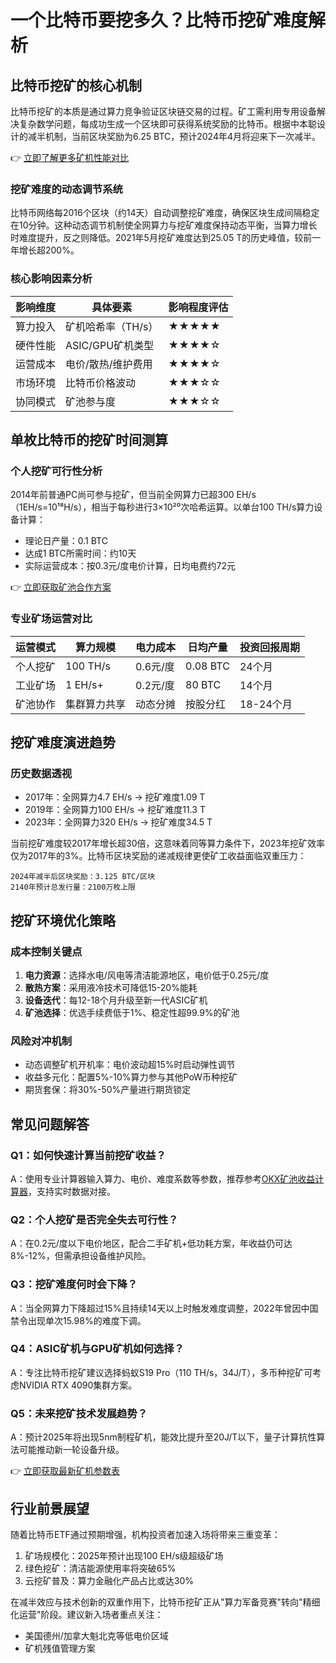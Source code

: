 # 一个比特币要挖多久？比特币挖矿难度解析

## 比特币挖矿的核心机制
比特币挖矿的本质是通过算力竞争验证区块链交易的过程。矿工需利用专用设备解决复杂数学问题，每成功生成一个区块即可获得系统奖励的比特币。根据中本聪设计的减半机制，当前区块奖励为6.25 BTC，预计2024年4月将迎来下一次减半。

👉 [立即了解更多矿机性能对比](https://bit.ly/okx_welcome)

### 挖矿难度的动态调节系统
比特币网络每2016个区块（约14天）自动调整挖矿难度，确保区块生成间隔稳定在10分钟。这种动态调节机制使全网算力与挖矿难度保持动态平衡，当算力增长时难度提升，反之则降低。2021年5月挖矿难度达到25.05 T的历史峰值，较前一年增长超200%。

### 核心影响因素分析
| 影响维度       | 具体要素                     | 影响程度评估 |
|----------------|------------------------------|--------------|
| 算力投入       | 矿机哈希率（TH/s）           | ★★★★★        |
| 硬件性能       | ASIC/GPU矿机类型             | ★★★★☆        |
| 运营成本       | 电价/散热/维护费用           | ★★★★☆        |
| 市场环境       | 比特币价格波动               | ★★★☆☆        |
| 协同模式       | 矿池参与度                   | ★★★☆☆        |

## 单枚比特币的挖矿时间测算
### 个人挖矿可行性分析
2014年前普通PC尚可参与挖矿，但当前全网算力已超300 EH/s（1EH/s=10¹⁸H/s），相当于每秒进行3×10²⁰次哈希运算。以单台100 TH/s算力设备计算：
- 理论日产量：0.1 BTC
- 达成1 BTC所需时间：约10天
- 实际运营成本：按0.3元/度电价计算，日均电费约72元

👉 [立即获取矿池合作方案](https://bit.ly/okx_welcome)

### 专业矿场运营对比
| 运营模式   | 算力规模       | 电力成本    | 日均产量  | 投资回报周期 |
|------------|----------------|-------------|-----------|--------------|
| 个人挖矿   | 100 TH/s       | 0.6元/度    | 0.08 BTC  | 24个月       |
| 工业矿场   | 1 EH/s+        | 0.2元/度    | 80 BTC    | 14个月       |
| 矿池协作   | 集群算力共享   | 动态分摊    | 按股分红  | 18-24个月    |

## 挖矿难度演进趋势
### 历史数据透视
- 2017年：全网算力4.7 EH/s → 挖矿难度1.09 T
- 2019年：全网算力100 EH/s → 挖矿难度11.3 T
- 2023年：全网算力320 EH/s → 挖矿难度34.5 T

当前挖矿难度较2017年增长超30倍，这意味着同等算力条件下，2023年挖矿效率仅为2017年的3%。比特币区块奖励的递减规律更使矿工收益面临双重压力：
```
2024年减半后区块奖励：3.125 BTC/区块
2140年预计总发行量：2100万枚上限
```

## 挖矿环境优化策略
### 成本控制关键点
1. **电力资源**：选择水电/风电等清洁能源地区，电价低于0.25元/度
2. **散热方案**：采用液冷技术可降低15-20%能耗
3. **设备迭代**：每12-18个月升级至新一代ASIC矿机
4. **矿池选择**：优选手续费低于1%、稳定性超99.9%的矿池

### 风险对冲机制
- 动态调整矿机开机率：电价波动超15%时启动弹性调节
- 收益多元化：配置5%-10%算力参与其他PoW币种挖矿
- 期货套保：将30%-50%产量进行期货锁定

## 常见问题解答
### Q1：如何快速计算当前挖矿收益？
A：使用专业计算器输入算力、电价、难度系数等参数，推荐参考[OKX矿池收益计算器](https://bit.ly/okx_welcome)，支持实时数据对接。

### Q2：个人挖矿是否完全失去可行性？
A：在0.2元/度以下电价地区，配合二手矿机+低功耗方案，年收益仍可达8%-12%，但需承担设备维护风险。

### Q3：挖矿难度何时会下降？
A：当全网算力下降超过15%且持续14天以上时触发难度调整，2022年曾因中国禁令出现单次15.98%的难度下调。

### Q4：ASIC矿机与GPU矿机如何选择？
A：专注比特币挖矿建议选择蚂蚁S19 Pro（110 TH/s，34J/T），多币种挖矿可考虑NVIDIA RTX 4090集群方案。

### Q5：未来挖矿技术发展趋势？
A：预计2025年将出现5nm制程矿机，能效比提升至20J/T以下，量子计算抗性算法可能推动新一轮设备升级。

👉 [立即获取最新矿机参数表](https://bit.ly/okx_welcome)

## 行业前景展望
随着比特币ETF通过预期增强，机构投资者加速入场将带来三重变革：
1. 矿场规模化：2025年预计出现100 EH/s级超级矿场
2. 绿色挖矿：清洁能源使用率将突破65%
3. 云挖矿普及：算力金融化产品占比或达30%

在减半效应与技术创新的双重作用下，比特币挖矿正从"算力军备竞赛"转向"精细化运营"阶段。建议新入场者重点关注：
- 美国德州/加拿大魁北克等低电价区域
- 矿机残值管理方案